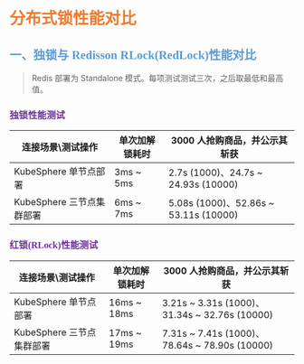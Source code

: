# <font face="宋体" color=#ED7D31>分布式锁性能对比</font>

## <font face="宋体" color=#5B9BD5>一、独锁与 Redisson RLock(RedLock)性能对比</font>

> Redis 部署为 Standalone 模式。每项测试测试三次，之后取最低和最高值。

### <font face="宋体" color=#7030A0>独锁性能测试</font>

| 连接场景\测试操作         | 单次加解锁耗时 | 3000 人抢购商品，并公示其斩获                    |
| ------------------------- | -------------- |--------------------------------------|
| KubeSphere 单节点部署     | 3ms ~ 5ms      | 2.7s (1000)、24.7s ~ 24.93s (10000)   |
| KubeSphere 三节点集群部署 | 6ms ~ 7ms      | 5.08s (1000)、52.86s ~ 53.11s (10000) |

### <font face="宋体" color=#7030A0>红锁(RLock)性能测试</font>

| 连接场景\测试操作         | 单次加解锁耗时 | 3000 人抢购商品，并公示其斩获                      |
| ------------------------- | -------------- | --------------------------------------------- |
| KubeSphere 单节点部署     | 16ms ~ 18ms    | 3.21s ~ 3.31s (1000)、31.34s ~ 32.76s (10000) |
| KubeSphere 三节点集群部署 | 17ms ~ 19ms    | 7.31s ~ 7.41s (1000)、78.64s ~ 78.90s (10000) |

